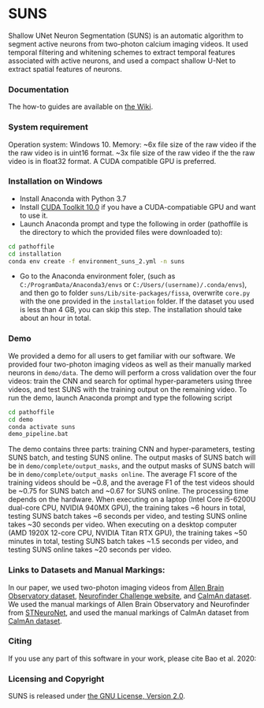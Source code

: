 # SUNS

Shallow UNet Neuron Segmentation (SUNS) is an automatic algorithm to segment active neurons from two-photon calcium imaging videos. It used temporal filtering and whitening schemes to extract temporal features associated with active neurons, and used a compact shallow U-Net to extract spatial features of neurons.


### Documentation
The how-to guides are available on [the Wiki][wiki-link].

[wiki-link]: https://github.com/YijunBao/Shallow-UNet-Neuron-Segmentation_SUNS/wiki

### System requirement
Operation system: Windows 10.
Memory: ~6x file size of the raw video if the the raw video is in uint16 format. ~3x file size of the raw video if the the raw video is in float32 format. 
A CUDA compatible GPU is preferred.

### Installation on Windows
* Install Anaconda with Python 3.7
* Install [CUDA Toolkit 10.0][cuda-link] if you have a CUDA-compatiable GPU and want to use it.
* Launch Anaconda prompt and type the following in order (pathoffile is the directory to which the provided files were downloaded to):
```bat
cd pathoffile
cd installation
conda env create -f environment_suns_2.yml -n suns
```
* Go to the Anaconda environment foler, (such as `C:/ProgramData/Anaconda3/envs` or `C:/Users/(username)/.conda/envs`), and then go to folder `suns/Lib/site-packages/fissa`, overwrite `core.py` with the one provided in the `installation` folder. If the dataset you used is less than 4 GB, you can skip this step. 
The installation should take about an hour in total.

[cuda-link]: https://developer.nvidia.com/cuda-toolkit-archive

### Demo
We provided a demo for all users to get familiar with our software. We provided four two-photon imaging videos as well as their manually marked neurons in `demo/data`. The demo will perform a cross validation over the four videos: train the CNN and search for optimal hyper-parameters using three videos, and test SUNS with the training output on the remaining video. 
To run the demo, launch Anaconda prompt and type the following script 
```bat
cd pathoffile
cd demo
conda activate suns
demo_pipeline.bat
```
The demo contains three parts: training CNN and hyper-parameters, testing SUNS batch, and testing SUNS online. The output masks of SUNS batch will be in `demo/complete/output_masks`, and the output masks of SUNS batch will be in `demo/complete/output_masks online`. The average F1 score of the training videos should be ~0.8, and the average F1 of the test videos should be ~0.75 for SUNS batch and ~0.67 for SUNS online. The processing time depends on the hardware. When executing on a laptop (Intel Core i5-6200U dual-core CPU, NVIDIA 940MX GPU), the training takes ~6 hours in total, testing SUNS batch takes ~6 seconds per video, and testing SUNS online takes ~30 seconds per video. When executing on a desktop computer (AMD 1920X 12-core CPU, NVIDIA Titan RTX GPU), the training takes ~50 minutes in total, testing SUNS batch takes ~1.5 seconds per video, and testing SUNS online takes ~20 seconds per video.


### Links to Datasets and Manual Markings:

In our paper, we used two-photon imaging videos from [Allen Brain Observatory dataset][Allen-github], [Neurofinder Challenge website][Neurofinder-website], and [CaImAn dataset][CaImAn-github]. We used the manual markings of Allen Brain Observatory and Neurofinder from [STNeuroNet][STNeuroNet-github], and used the manual markings of CaImAn dataset from [CaImAn dataset][CaImAn-github].

[Allen-github]: https://github.com/AllenInstitute/AllenSDK/wiki/Use-the-Allen-Brain-Observatory-%E2%80%93-Visual-Coding-on-AWS
[CaImAn-github]: https://github.com/flatironinstitute/CaImAn
[Neurofinder-website]: https://github.com/codeneuro/neurofinder
[STNeuroNet-github]: https://github.com/soltanianzadeh/STNeuroNet

### Citing 

If you use any part of this software in your work, please cite Bao et al. 2020:


### Licensing and Copyright

SUNS is released under [the GNU License, Version 2.0](https://github.com/soltanianzadeh/STNeuroNet/LICENSE).


